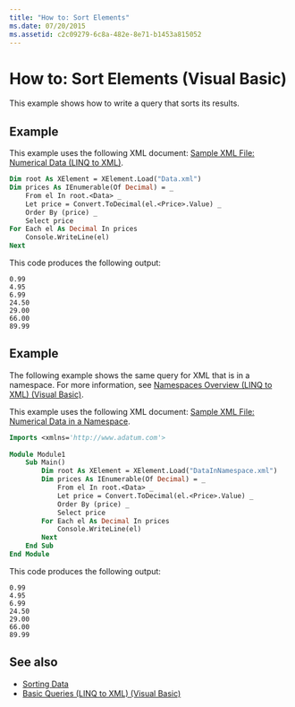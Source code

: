 ```yaml
---
title: "How to: Sort Elements"
ms.date: 07/20/2015
ms.assetid: c2c09279-6c8a-482e-8e71-b1453a815052
---
```

# How to: Sort Elements (Visual Basic)
This example shows how to write a query that sorts its results.  
  
## Example  
 This example uses the following XML document: [Sample XML File: Numerical Data (LINQ to XML)](../../../../visual-basic/programming-guide/concepts/linq/sample-xml-file-numerical-data-linq-to-xml.md).  
  
```vb  
Dim root As XElement = XElement.Load("Data.xml")  
Dim prices As IEnumerable(Of Decimal) = _  
    From el In root.<Data> _  
    Let price = Convert.ToDecimal(el.<Price>.Value) _  
    Order By (price) _  
    Select price  
For Each el As Decimal In prices  
    Console.WriteLine(el)  
Next  
```  
  
 This code produces the following output:  
  
```console  
0.99  
4.95  
6.99  
24.50  
29.00  
66.00  
89.99  
```  
  
## Example  
 The following example shows the same query for XML that is in a namespace. For more information, see [Namespaces Overview (LINQ to XML) (Visual Basic)](namespaces-overview-linq-to-xml.md).  
  
 This example uses the following XML document: [Sample XML File: Numerical Data in a Namespace](../../../../visual-basic/programming-guide/concepts/linq/sample-xml-file-numerical-data-in-a-namespace.md).  
  
```vb  
Imports <xmlns='http://www.adatum.com'>  
  
Module Module1  
    Sub Main()  
        Dim root As XElement = XElement.Load("DataInNamespace.xml")  
        Dim prices As IEnumerable(Of Decimal) = _  
            From el In root.<Data> _  
            Let price = Convert.ToDecimal(el.<Price>.Value) _  
            Order By (price) _  
            Select price  
        For Each el As Decimal In prices  
            Console.WriteLine(el)  
        Next  
    End Sub  
End Module  
```  
  
 This code produces the following output:  
  
```console  
0.99  
4.95  
6.99  
24.50  
29.00  
66.00  
89.99  
```  
  
## See also

- [Sorting Data](../../../../visual-basic/programming-guide/concepts/linq/sorting-data.md)
- [Basic Queries (LINQ to XML) (Visual Basic)](../../../../visual-basic/programming-guide/concepts/linq/basic-queries-linq-to-xml.md)
